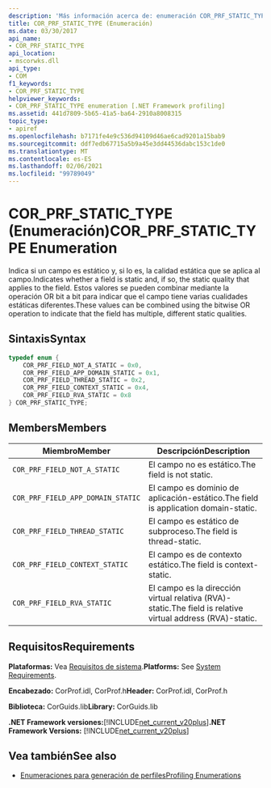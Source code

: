 ```yaml
---
description: 'Más información acerca de: enumeración COR_PRF_STATIC_TYPE'
title: COR_PRF_STATIC_TYPE (Enumeración)
ms.date: 03/30/2017
api_name:
- COR_PRF_STATIC_TYPE
api_location:
- mscorwks.dll
api_type:
- COM
f1_keywords:
- COR_PRF_STATIC_TYPE
helpviewer_keywords:
- COR_PRF_STATIC_TYPE enumeration [.NET Framework profiling]
ms.assetid: 441d7809-5b65-41a5-ba64-2910a8008315
topic_type:
- apiref
ms.openlocfilehash: b7171fe4e9c536d94109d46ae6cad9201a15bab9
ms.sourcegitcommit: ddf7edb67715a5b9a45e3dd44536dabc153c1de0
ms.translationtype: MT
ms.contentlocale: es-ES
ms.lasthandoff: 02/06/2021
ms.locfileid: "99789049"
---
```

# <a name="cor_prf_static_type-enumeration"></a><span data-ttu-id="2b254-103">COR_PRF_STATIC_TYPE (Enumeración)</span><span class="sxs-lookup"><span data-stu-id="2b254-103">COR_PRF_STATIC_TYPE Enumeration</span></span>

<span data-ttu-id="2b254-104">Indica si un campo es estático y, si lo es, la calidad estática que se aplica al campo.</span><span class="sxs-lookup"><span data-stu-id="2b254-104">Indicates whether a field is static and, if so, the static quality that applies to the field.</span></span> <span data-ttu-id="2b254-105">Estos valores se pueden combinar mediante la operación OR bit a bit para indicar que el campo tiene varias cualidades estáticas diferentes.</span><span class="sxs-lookup"><span data-stu-id="2b254-105">These values can be combined using the bitwise OR operation to indicate that the field has multiple, different static qualities.</span></span>  
  
## <a name="syntax"></a><span data-ttu-id="2b254-106">Sintaxis</span><span class="sxs-lookup"><span data-stu-id="2b254-106">Syntax</span></span>  
  
```cpp  
typedef enum {  
    COR_PRF_FIELD_NOT_A_STATIC = 0x0,  
    COR_PRF_FIELD_APP_DOMAIN_STATIC = 0x1,  
    COR_PRF_FIELD_THREAD_STATIC = 0x2,  
    COR_PRF_FIELD_CONTEXT_STATIC = 0x4,  
    COR_PRF_FIELD_RVA_STATIC = 0x8  
} COR_PRF_STATIC_TYPE;  
```  
  
## <a name="members"></a><span data-ttu-id="2b254-107">Members</span><span class="sxs-lookup"><span data-stu-id="2b254-107">Members</span></span>  
  
|<span data-ttu-id="2b254-108">Miembro</span><span class="sxs-lookup"><span data-stu-id="2b254-108">Member</span></span>|<span data-ttu-id="2b254-109">Descripción</span><span class="sxs-lookup"><span data-stu-id="2b254-109">Description</span></span>|  
|------------|-----------------|  
|`COR_PRF_FIELD_NOT_A_STATIC`|<span data-ttu-id="2b254-110">El campo no es estático.</span><span class="sxs-lookup"><span data-stu-id="2b254-110">The field is not static.</span></span>|  
|`COR_PRF_FIELD_APP_DOMAIN_STATIC`|<span data-ttu-id="2b254-111">El campo es dominio de aplicación-estático.</span><span class="sxs-lookup"><span data-stu-id="2b254-111">The field is application domain-static.</span></span>|  
|`COR_PRF_FIELD_THREAD_STATIC`|<span data-ttu-id="2b254-112">El campo es estático de subproceso.</span><span class="sxs-lookup"><span data-stu-id="2b254-112">The field is thread-static.</span></span>|  
|`COR_PRF_FIELD_CONTEXT_STATIC`|<span data-ttu-id="2b254-113">El campo es de contexto estático.</span><span class="sxs-lookup"><span data-stu-id="2b254-113">The field is context-static.</span></span>|  
|`COR_PRF_FIELD_RVA_STATIC`|<span data-ttu-id="2b254-114">El campo es la dirección virtual relativa (RVA)-static.</span><span class="sxs-lookup"><span data-stu-id="2b254-114">The field is relative virtual address (RVA)-static.</span></span>|  
  
## <a name="requirements"></a><span data-ttu-id="2b254-115">Requisitos</span><span class="sxs-lookup"><span data-stu-id="2b254-115">Requirements</span></span>  

 <span data-ttu-id="2b254-116">**Plataformas:** Vea [Requisitos de sistema](../../get-started/system-requirements.md).</span><span class="sxs-lookup"><span data-stu-id="2b254-116">**Platforms:** See [System Requirements](../../get-started/system-requirements.md).</span></span>  
  
 <span data-ttu-id="2b254-117">**Encabezado:** CorProf.idl, CorProf.h</span><span class="sxs-lookup"><span data-stu-id="2b254-117">**Header:** CorProf.idl, CorProf.h</span></span>  
  
 <span data-ttu-id="2b254-118">**Biblioteca:** CorGuids.lib</span><span class="sxs-lookup"><span data-stu-id="2b254-118">**Library:** CorGuids.lib</span></span>  
  
 <span data-ttu-id="2b254-119">**.NET Framework versiones:**[!INCLUDE[net_current_v20plus](../../../../includes/net-current-v20plus-md.md)]</span><span class="sxs-lookup"><span data-stu-id="2b254-119">**.NET Framework Versions:** [!INCLUDE[net_current_v20plus](../../../../includes/net-current-v20plus-md.md)]</span></span>  
  
## <a name="see-also"></a><span data-ttu-id="2b254-120">Vea también</span><span class="sxs-lookup"><span data-stu-id="2b254-120">See also</span></span>

- [<span data-ttu-id="2b254-121">Enumeraciones para generación de perfiles</span><span class="sxs-lookup"><span data-stu-id="2b254-121">Profiling Enumerations</span></span>](profiling-enumerations.md)
